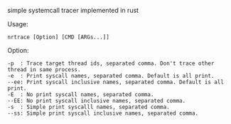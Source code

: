 simple systemcall tracer implemented in rust

Usage:

    nrtrace [Option] [CMD [ARGs...]]

Option:

    -p  : Trace target thread ids, separated comma. Don't trace other thread in same process.
    -e  : Print syscall names, separated comma. Default is all print.
    --ee: Print syscall inclusive names, separated comma. Default is all print.
    -E  : No print syscall names, separated comma.
    --EE: No print syscall inclusive names, separated comma.
    -s  : Simple print syscalll names, separated comma.
    --ss: Simple print syscall inclusive names, separated comma.
